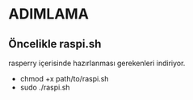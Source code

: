 # ADIMLAMA

##  Öncelikle raspi.sh 

rasperry içerisinde hazırlanması gerekenleri indiriyor. 

 - chmod +x path/to/raspi.sh 
 - sudo ./raspi.sh
